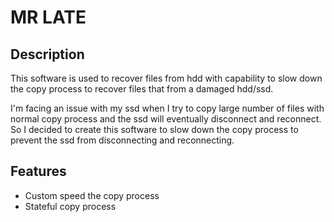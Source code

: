 # MR LATE

## Description
This software is used to recover files from hdd with capability to slow down the copy process to recover files that from a damaged hdd/ssd.

I'm facing an issue with my ssd when I try to copy large number of files with normal copy process and the ssd will eventually disconnect and reconnect. So I decided to create this software to slow down the copy process to prevent the ssd from disconnecting and reconnecting.

## Features
- Custom speed the copy process
- Stateful copy process